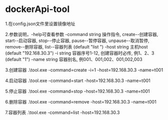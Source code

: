 # dockerApi-tool

1.在config.json文件里设置镜像地址

2.参数说明，-help可查看参数
-command string
操作指令, create--创建容器, start--启动容器, stop--停止容器, pause--暂停容器, unpause--取消暂停, remove--删除容器, list--容器列表 (default "list
")
-host string
主机host (default "192.168.30.3")
-i string
容器序号1-12, 创建容器时必传, 例1、2、3 (default "1")
-name string
容器别名, 例001、001,002、001,002,003

3.创建容器
.\tool.exe -command=create -i=1 -host=192.168.30.3 -name=t001

4.启动容器
.\tool.exe -command=start -host=192.168.30.3 -name=t001

5.停止容器
.\tool.exe -command=stop -host=192.168.30.3 -name=t001

6.删除容器
.\tool.exe -command=remove -host=192.168.30.3 -name=t001

7.容器列表
.\tool.exe -command=list -host=192.168.30.3